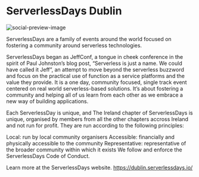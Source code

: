 # ServerlessDays Dublin

![social-preview-image](https://github.com/serverlessdays-dublin/ireland.serverlessdays.io/blob/main/public/social-preview-image.png)

ServerlessDays are a family of events around the world focused on fostering a community around serverless technologies.

ServerlessDays began as JeffConf, a tongue in cheek conference in the spirit of Paul Johnston’s blog post, “Serverless is just a name. We could have called it Jeff”, an attempt to move beyond the serverless buzzword and focus on the practical use of function as a service platforms and the value they provide. It is a one day, community focused, single track event centered on real world serverless-based solutions. It’s about fostering a community and helping all of us learn from each other as we embrace a new way of building applications.

Each ServerlessDay is unique, and The Ireland chapter of ServerlessDays is unique, organised by members from all the other chapters accross Ireland and not run for profit. They are run according to the following principles:

Local: run by local community organisers
Accessible: financially and physically accessible to the community
Representative: representative of the broader community within which it exists
We follow and enforce the ServerlessDays Code of Conduct.

Learn more at the ServerlessDays website. https://dublin.serverlessdays.io/
